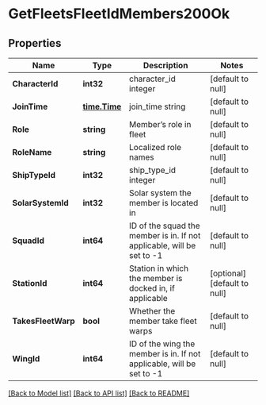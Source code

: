 # GetFleetsFleetIdMembers200Ok

## Properties
Name | Type | Description | Notes
------------ | ------------- | ------------- | -------------
**CharacterId** | **int32** | character_id integer | [default to null]
**JoinTime** | [**time.Time**](time.Time.md) | join_time string | [default to null]
**Role** | **string** | Member’s role in fleet | [default to null]
**RoleName** | **string** | Localized role names | [default to null]
**ShipTypeId** | **int32** | ship_type_id integer | [default to null]
**SolarSystemId** | **int32** | Solar system the member is located in | [default to null]
**SquadId** | **int64** | ID of the squad the member is in. If not applicable, will be set to -1 | [default to null]
**StationId** | **int64** | Station in which the member is docked in, if applicable | [optional] [default to null]
**TakesFleetWarp** | **bool** | Whether the member take fleet warps | [default to null]
**WingId** | **int64** | ID of the wing the member is in. If not applicable, will be set to -1 | [default to null]

[[Back to Model list]](../README.md#documentation-for-models) [[Back to API list]](../README.md#documentation-for-api-endpoints) [[Back to README]](../README.md)


